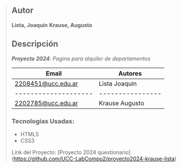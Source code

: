 > ## Autor
> **Lista, Joaquin**
>**Krause, Augusto**
>
>
> ## Descripción
>
> ***Proyecto 2024***: *Pagina para alquiler de departamentos* 
>
> | Email              |    Autores     |
> |--------------------|----------------| 
> | 2208451@ucc.edu.ar | Lista Joaquin  |
> |--------------------|----------------| 
> | 2202785@ucc.edu.ar | Krause Augusto |
>
>  ### Tecnologías Usadas: 
>   - HTML5
>   - CSS3
>
>Link del Proyecto: [Proyecto 2024 questionario] (https://github.com/UCC-LabCompu2/proyecto2024-krause-lista)